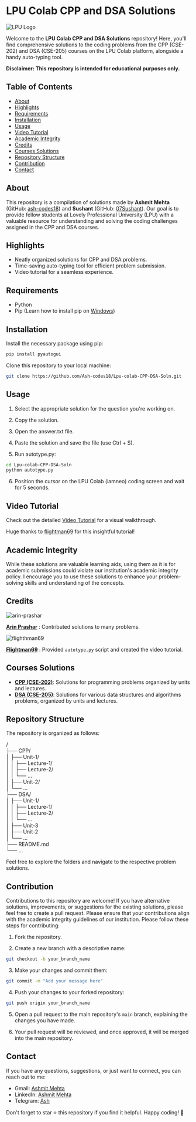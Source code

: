 # LPU Colab CPP and DSA Solutions


![LPU Logo](logo.jpg)

Welcome to the **LPU Colab CPP and DSA Solutions** repository! Here, you'll find comprehensive solutions to the coding problems from the CPP (CSE-202) and DSA (CSE-205) courses on the LPU Colab platform, alongside a handy auto-typing tool.

**Disclaimer: This repository is intended for educational purposes only.**


## Table of Contents

- [About](#about)
- [Highlights](#highlights)
- [Requirements](#requirements)
- [Installation](#installation)
- [Usage](#usage)
- [Video Tutorial](#video-tutorial)
- [Academic Integrity](#academic-integrity)
- [Credits](#credits)
- [Courses Solutions](#courses-solutions)
- [Repository Structure](#repository-structure)
- [Contribution](#contribution)
- [Contact](#contact)


## About

This repository is a compilation of solutions made by **Ashmit Mehta** (GitHub: [ash-codes18](https://github.com/ash-codes18)) and **Sushant** (GitHub: [07Sushant](https://github.com/07Sushant)). Our goal is to provide fellow students at Lovely Professional University (LPU) with a valuable resource for understanding and solving the coding challenges assigned in the CPP and DSA courses.

## Highlights

- Neatly organized solutions for CPP and DSA problems.
- Time-saving auto-typing tool for efficient problem submission.
- Video tutorial for a seamless experience.

## Requirements

- Python
- Pip (Learn how to install pip on [Windows](https://www.geeksforgeeks.org/how-to-install-pip-on-windows/))

## Installation

Install the necessary package using pip:

```bash
pip install pyautogui
```

Clone this repository to your local machine:

```bash
git clone https://github.com/Ash-codes18/Lpu-colab-CPP-DSA-Soln.git
```

## Usage

1. Select the appropriate solution for the question you're working on.

2. Copy the solution.

3. Open the answer.txt file.

4. Paste the solution and save the file (use Ctrl + S).

5. Run autotype.py:

```bash
cd Lpu-colab-CPP-DSA-Soln
python autotype.py
```

6. Position the cursor on the LPU Colab (iamneo) coding screen and wait for 5 seconds.


## Video Tutorial

Check out the detailed [Video Tutorial](https://github.com/flightman69/im-neo-lpu/assets/89738046/7b746212-0b1b-4676-8163-7e42fede2eff) for a visual walkthrough. 

Huge thanks to [flightman69](https://github.com/flightman69) for this insightful tutorial!

## Academic Integrity

While these solutions are valuable learning aids, using them as it is for academic submissions could violate our institution's academic integrity policy. I encourage you to use these solutions to enhance your problem-solving skills and understanding of the concepts.

## Credits

![arin-prashar](https://github.com/arin-prashar.png?size=60)
  
[**Arin Prashar**](https://github.com/arin-prashar) : Contributed solutions to many problems.

![flighthman69](https://github.com/flightman69.png?size=60)

[**Flightman69**](https://github.com/flightman69) : Provided `autotype.py` script and created the video tutorial.


## Courses Solutions

- [**CPP (CSE-202)**](https://github.com/Ash-codes18/Lpu-colab-CPP-DSA-Soln/tree/main/CSE-202%20C%2B%2B): Solutions for programming problems organized by units and lectures.
- [**DSA (CSE-205)**](https://github.com/Ash-codes18/Lpu-colab-CPP-DSA-Soln/tree/main/CSE-205%20DSA): Solutions for various data structures and algorithms problems, organized by units and lectures.
<!-- - [**Keyword-Based Answers**](https://github.com/Ash-codes18/Lpu-colab-CPP-DSA-Soln/tree/main/Keyword-Based%20Answers): Solutions for Both CPP and DSA problems named based on the keywords in the question. -->

## Repository Structure

The repository is organized as follows:

/<br>
├── CPP/<br>
│ ├── Unit-1/<br>
│ │ ├── Lecture-1/<br>
│ │ ├── Lecture-2/<br>
│ │ └── ...<br>
│ ├── Unit-2/<br>
│ └── ...<br>
├── DSA/<br>
│ ├── Unit-1/<br>
│ │ ├── Lecture-1/<br>
│ │ ├── Lecture-2/<br>
│ │ └── ...<br>
│ ├── Unit-3<br>
│ ├── Unit-2<br>
│ └── ...<br>
├── README.md<br>
└── ...<br>


Feel free to explore the folders and navigate to the respective problem solutions.


## Contribution

Contributions to this repository are welcome! If you have alternative solutions, improvements, or suggestions for the existing solutions, please feel free to create a pull request. Please ensure that your contributions align with the academic integrity guidelines of our institution. Please follow these steps for contributing:

1. Fork the repository.

2. Create a new branch with a descriptive name:

```bash
git checkout -b your_branch_name
```

3. Make your changes and commit them:

```bash
git commit -m "Add your message here"
```

4. Push your changes to your forked repository:

```bash
git push origin your_branch_name
```

5. Open a pull request to the main repository's `main` branch, explaining the changes you have made.

6. Your pull request will be reviewed, and once approved, it will be merged into the main repository.


## Contact

If you have any questions, suggestions, or just want to connect, you can reach out to me:

- Gmail: [Ashmit Mehta](mailto:amehta.ashmit2@gmail.com)
- LinkedIn: [Ashmit Mehta](https://www.linkedin.com/in/ashmit-mehta/)
- Telegram: [Ash](https://t.me/lemonizing)

Don't forget to star ⭐ this repository if you find it helpful. Happy coding! 🚀
